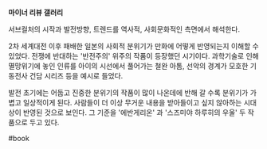 
**마이너 리뷰 갤러리** 

서브컬처의 시작과 발전방향, 트렌드를 역사적, 사회문화적인 측면에서 해석한다. 

2차 세계대전 이후 패배한 일본의 사회적 분위기가 만화에 어떻게 반영되는지 이해할 수 있었다. 
전쟁에 반대하는 '반전주의' 위주의 작품이 등장했던 시기이다. 
과학기술로 인해 멸망위기에 놓인 인류를 아이의 시선에서 풀어가는 철완 아톰, 
선악의 경계가 모호한 기동전사 건담 시리즈 등을 예시로 들었다. 

발전 초기에는 어둡고 진중한 분위기의 작품이 많이 나온데에 반해 갈 수록 분위기가 가볍고 일상적이게 된다. 사람들이 더 이상 무거운 내용을 받아들이고 싶지 않아하는 시대상이 반영된 것으로 보인다. 
그 기준을 '에반게리온' 과 '스즈미야 하루히의 우울' 두 작품으로 두고 있다. 




#book 